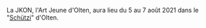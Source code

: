 La JKON, l'Art Jeune d'Olten, aura lieu du 5 au 7 août 2021 dans le "[Schützi](https://schuetzi.ch/)" d'Olten. 
